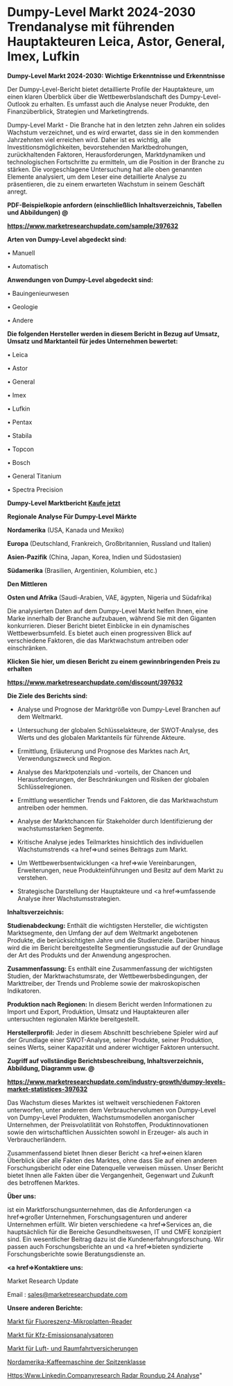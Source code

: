 # Dumpy-Level Markt 2024-2030 Trendanalyse mit führenden Hauptakteuren Leica, Astor, General, Imex, Lufkin

<strong>Dumpy-Level Markt 2024-2030: Wichtige Erkenntnisse und Erkenntnisse</strong>

Der Dumpy-Level-Bericht bietet detaillierte Profile der Hauptakteure, um einen klaren Überblick über die Wettbewerbslandschaft des Dumpy-Level-Outlook zu erhalten. Es umfasst auch die Analyse neuer Produkte, den Finanzüberblick, Strategien und Marketingtrends.

Dumpy-Level Markt - Die Branche hat in den letzten zehn Jahren ein solides Wachstum verzeichnet, und es wird erwartet, dass sie in den kommenden Jahrzehnten viel erreichen wird. Daher ist es wichtig, alle Investitionsmöglichkeiten, bevorstehenden Marktbedrohungen, zurückhaltenden Faktoren, Herausforderungen, Marktdynamiken und technologischen Fortschritte zu ermitteln, um die Position in der Branche zu stärken. Die vorgeschlagene Untersuchung hat alle oben genannten Elemente analysiert, um dem Leser eine detaillierte Analyse zu präsentieren, die zu einem erwarteten Wachstum in seinem Geschäft anregt.



<strong><b>PDF-Beispielkopie anfordern (einschließlich Inhaltsverzeichnis, Tabellen und Abbildungen) @ </b></strong>

<strong><a href=https://www.marketresearchupdate.com/sample/397632>

<strong>https://www.marketresearchupdate.com/sample/397632</u></a></strong></strong>



<strong>Arten von Dumpy-Level abgedeckt sind:</strong>

• Manuell

• Automatisch



<strong>Anwendungen von Dumpy-Level abgedeckt sind:</strong>

• Bauingenieurwesen

• Geologie

• Andere



<strong>Die folgenden Hersteller werden in diesem Bericht in Bezug auf Umsatz, Umsatz und Marktanteil für jedes Unternehmen bewertet:</strong>

• Leica

• Astor

• General

• Imex

• Lufkin

• Pentax

• Stabila

• Topcon

• Bosch

• General Titanium

• Spectra Precision



<strong>Dumpy-Level Marktbericht <a href=https://www.marketresearchupdate.com/buynow/397632>Kaufe jetzt</a></strong>



<strong>Regionale Analyse Für Dumpy-Level Märkte</strong>



<strong>Nordamerika</strong> (USA, Kanada und Mexiko)



<strong>Europa</strong> (Deutschland, Frankreich, Großbritannien, Russland und Italien)



<strong>Asien-Pazifik</strong> (China, Japan, Korea, Indien und Südostasien)



<strong>Südamerika</strong> (Brasilien, Argentinien, Kolumbien, etc.)



<strong>Den Mittleren</strong> 

<strong>Osten und Afrika</strong> (Saudi-Arabien, VAE, ägypten, Nigeria und Südafrika)

Die analysierten Daten auf dem Dumpy-Level Markt helfen Ihnen, eine Marke innerhalb der Branche aufzubauen, während Sie mit den Giganten konkurrieren. Dieser Bericht bietet Einblicke in ein dynamisches Wettbewerbsumfeld. Es bietet auch einen progressiven Blick auf verschiedene Faktoren, die das Marktwachstum antreiben oder einschränken.



<strong>Klicken Sie hier, um diesen Bericht zu einem gewinnbringenden Preis zu erhalten
</strong>

<strong><a href=https://www.marketresearchupdate.com/discount/397632>https://www.marketresearchupdate.com/discount/397632</b></u></strong></a>



<strong>Die Ziele des Berichts sind:</strong>

- Analyse und Prognose der Marktgröße von Dumpy-Level Branchen auf dem Weltmarkt.

- Untersuchung der globalen Schlüsselakteure, der SWOT-Analyse, des Werts und des globalen Marktanteils für führende Akteure.

- Ermittlung, Erläuterung und Prognose des Marktes nach Art, Verwendungszweck und Region.

- Analyse des Marktpotenzials und -vorteils, der Chancen und Herausforderungen, der Beschränkungen und Risiken der globalen Schlüsselregionen.

- Ermittlung wesentlicher Trends und Faktoren, die das Marktwachstum antreiben oder hemmen.

- Analyse der Marktchancen für Stakeholder durch Identifizierung der wachstumsstarken Segmente.

- Kritische Analyse jedes Teilmarktes hinsichtlich des individuellen Wachstumstrends <a href=>und</a> seines Beitrags zum Markt.

- Um Wettbewerbsentwicklungen <a href=>wie</a> Vereinbarungen, Erweiterungen, neue Produkteinführungen und Besitz auf dem Markt zu verstehen.

- Strategische Darstellung der Hauptakteure und <a href=>umfas</a>sende Analyse ihrer Wachstumsstrategien.



<strong>Inhaltsverzeichnis:</strong>



<strong>Studienabdeckung:</strong> Enthält die wichtigsten Hersteller, die wichtigsten Marktsegmente, den Umfang der auf dem Weltmarkt angebotenen Produkte, die berücksichtigten Jahre und die Studienziele. Darüber hinaus wird die im Bericht bereitgestellte Segmentierungsstudie auf der Grundlage der Art des Produkts und der Anwendung angesprochen.



<strong>Zusammenfassung:</strong> Es enthält eine Zusammenfassung der wichtigsten Studien, der Marktwachstumsrate, der Wettbewerbsbedingungen, der Markttreiber, der Trends und Probleme sowie der makroskopischen Indikatoren.



<strong>Produktion nach Regionen:</strong> In diesem Bericht werden Informationen zu Import und Export, Produktion, Umsatz und Hauptakteuren aller untersuchten regionalen Märkte bereitgestellt.



<strong>Herstellerprofil:</strong> Jeder in diesem Abschnitt beschriebene Spieler wird auf der Grundlage einer SWOT-Analyse, seiner Produkte, seiner Produktion, seines Werts, seiner Kapazität und anderer wichtiger Faktoren untersucht.



<strong><b>Zugriff auf vollständige Berichtsbeschreibung, Inhaltsverzeichnis, Abbildung, Diagramm usw. @ </b></strong>

<strong><a href=https://www.marketresearchupdate.com/industry-growth/dumpy-levels-market-statistices-397632>https://www.marketresearchupdate.com/industry-growth/dumpy-levels-market-statistices-397632</a></strong>

Das Wachstum dieses Marktes ist weltweit verschiedenen Faktoren unterworfen, unter anderem dem Verbrauchervolumen von Dumpy-Level von Dumpy-Level Produkten, Wachstumsmodellen anorganischer Unternehmen, der Preisvolatilität von Rohstoffen, Produktinnovationen sowie den wirtschaftlichen Aussichten sowohl in Erzeuger- als auch in Verbraucherländern.

Zusammenfassend bietet Ihnen dieser Bericht <a href=>einen</a> klaren Überblick über alle Fakten des Marktes, ohne dass Sie auf einen anderen Forschungsbericht oder eine Datenquelle verweisen müssen. Unser Bericht bietet Ihnen alle Fakten über die Vergangenheit, Gegenwart und Zukunft des betroffenen Marktes.



<strong>Über uns:</strong>

 ist ein Marktforschungsunternehmen, das die Anforderungen <a href=>großer</a> Unternehmen, Forschungsagenturen und anderer Unternehmen erfüllt. Wir bieten verschiedene <a href=>Services</a> an, die hauptsächlich für die Bereiche Gesundheitswesen, IT und CMFE konzipiert sind. Ein wesentlicher Beitrag dazu ist die Kundenerfahrungsforschung. Wir passen auch Forschungsberichte an und <a href=>bieten</a> syndizierte Forschungsberichte sowie Beratungsdienste an.



<strong><a href=>Kontaktiere uns:</a></strong>

Market Research Update

Email : sales@marketresearchupdate.com



<strong>Unsere anderen Berichte:</strong>

<a href=https://www.linkedin.com/pulse/fluorescence-microplate-reader-market-witness>Markt für Fluoreszenz-Mikroplatten-Reader</a>

<a href=https://www.linkedin.com/pulse/automotive-emission-analyzer-market-size-trends>Markt für Kfz-Emissionsanalysatoren</a>

<a href=https://www.linkedin.com/pulse/aerospace-insurance-market-2023-remarking-enormous>Markt für Luft- und Raumfahrtversicherungen</a>

<a href=https://www.linkedin.com/pulse/north-america-high-class-type-coffee-machine>Nordamerika-Kaffeemaschine der Spitzenklasse</a>

<a href=https://www.linkedin.com/company/research-radar-roundup-24-analysis/>Https:Www.Linkedin.Companyresearch Radar Roundup 24 Analyse</a>"
